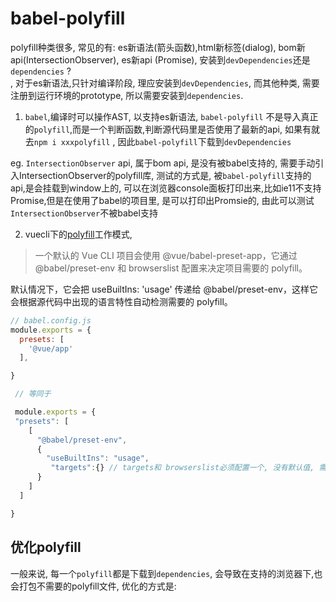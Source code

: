 # babel-polyfill

 polyfill种类很多, 常见的有: es新语法(箭头函数),html新标签(dialog), bom新api(IntersectionObserver), es新api
 (Promise), 安装到`devDependencies`还是`dependencies` ? 
 <br/>,
 对于es新语法,只针对编译阶段, 理应安装到`devDependencies`, 
 而其他种类, 需要注册到运行环境的prototype, 所以需要安装到`dependencies`.

1. `babel`,编译时可以操作AST, 以支持es新语法, `babel-polyfill` 不是导入真正的`polyfill`,而是一个判断函数,判断源代码里是否使用了最新的api, 如果有就去`npm i xxxpolyfill`  , 因此`babel-polyfill`下载到`devDependencies`

eg. `IntersectionObserver` api, 属于bom api, 是没有被babel支持的, 需要手动引入IntersectionObserver的polyfill库,
测试的方式是, 被`babel-polyfill`支持的api,是会挂载到window上的, 可以在浏览器console面板打印出来,比如ie11不支持Promise,但是在使用了babel的项目里, 是可以打印出Promsie的, 由此可以测试`IntersectionObserver`不被babel支持


2.  vuecli下的[polyfill](https://cli.vuejs.org/zh/guide/browser-compatibility.html#usebuiltins-usage)工作模式, 

>  一个默认的 Vue CLI 项目会使用 @vue/babel-preset-app，它通过 @babel/preset-env 和 browserslist 配置来决定项目需要的 polyfill。

默认情况下，它会把 useBuiltIns: 'usage' 传递给 @babel/preset-env，这样它会根据源代码中出现的语言特性自动检测需要的 polyfill。

```js
// babel.config.js
module.exports = {
  presets: [
    '@vue/app'
  ],

}

 // 等同于

 module.exports = {
 "presets": [
    [
      "@babel/preset-env",
      {
        "useBuiltIns": "usage",
         "targets":{} // targets和 browserslist必须配置一个, 没有默认值, 需要显示写 { "targets": "defaults" }
      }
    ]
  ]

}
```

## 优化polyfill

 一般来说, 每一个`polyfill`都是下载到`dependencies`, 会导致在支持的浏览器下,也会打包不需要的polyfill文件, 优化的方式是:


